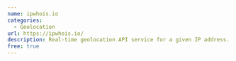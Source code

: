 ```yaml
---
name: ipwhois.io
categories:
  - Geolocation
url: https://ipwhois.io/
description: Real-time geolocation API service for a given IP address.
free: true
---
```

